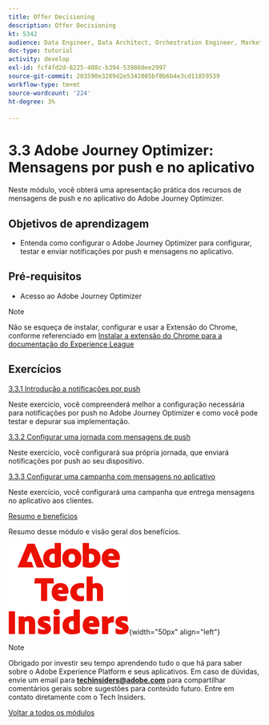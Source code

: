 ```yaml
---
title: Offer Decisioning
description: Offer Decisioning
kt: 5342
audience: Data Engineer, Data Architect, Orchestration Engineer, Marketer
doc-type: tutorial
activity: develop
exl-id: fcf4fd2d-8225-408c-b394-539860ee2997
source-git-commit: 203590e3289d2e5342085bf8b6b4e3cd11859539
workflow-type: tm+mt
source-wordcount: '224'
ht-degree: 3%

---
```


# 3.3 Adobe Journey Optimizer: Mensagens por push e no aplicativo

Neste módulo, você obterá uma apresentação prática dos recursos de mensagens de push e no aplicativo do Adobe Journey Optimizer.

## Objetivos de aprendizagem

- Entenda como configurar o Adobe Journey Optimizer para configurar, testar e enviar notificações por push e mensagens no aplicativo.

## Pré-requisitos

- Acesso ao Adobe Journey Optimizer

>[!NOTE]
>
>Não se esqueça de instalar, configurar e usar a Extensão do Chrome, conforme referenciado em [Instalar a extensão do Chrome para a documentação do Experience League](../../../getting-started/gettingstarted/ex1.md)

## Exercícios

[3.3.1 Introdução a notificações por push](./ex1.md)

Neste exercício, você compreenderá melhor a configuração necessária para notificações por push no Adobe Journey Optimizer e como você pode testar e depurar sua implementação.

[3.3.2 Configurar uma jornada com mensagens de push](./ex2.md)

Neste exercício, você configurará sua própria jornada, que enviará notificações por push ao seu dispositivo.

[3.3.3 Configurar uma campanha com mensagens no aplicativo](./ex3.md)

Neste exercício, você configurará uma campanha que entrega mensagens no aplicativo aos clientes.

[Resumo e benefícios](./summary.md)

Resumo desse módulo e visão geral dos benefícios.

![Informantes técnicos](./../../../../assets/images/techinsiders.png){width="50px" align="left"}

>[!NOTE]
>
>Obrigado por investir seu tempo aprendendo tudo o que há para saber sobre o Adobe Experience Platform e seus aplicativos. Em caso de dúvidas, envie um email para **techinsiders@adobe.com** para compartilhar comentários gerais sobre sugestões para conteúdo futuro. Entre em contato diretamente com o Tech Insiders.

[Voltar a todos os módulos](./../../../../overview.md)
